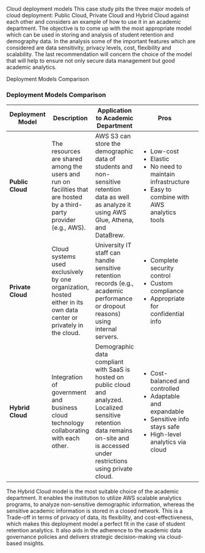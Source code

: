 
Cloud deployment models
This case study pits the three major models of cloud deployment: Public Cloud, Private Cloud and Hybrid Cloud against each other and considers an example of how to use it in an academic department. The objective is to come up with the most appropriate model which can be used in storing and analysis of student retention and demography data. In the analysis some of the important features which are considered are data sensitivity, privacy levels, cost, flexibility and scalability. The last recommendation will concern the choice of the model that will help to ensure not only secure data management but good academic analytics.
 
Deployment Models Comparison

### Deployment Models Comparison

| Deployment Model | Description | Application to Academic Department | Pros | Cons |
|------------------|-------------|-------------------------------------|------|------|
| **Public Cloud** | The resources are shared among the users and run on facilities that are hosted by a third-party provider (e.g., AWS). | AWS S3 can store the demographic data of students and non-sensitive retention data as well as analyze it using AWS Glue, Athena, and DataBrew. | <ul><li>Low-cost</li><li>Elastic</li><li>No need to maintain infrastructure</li><li>Easy to combine with AWS analytics tools</li></ul> | <ul><li>Multiple user access settings</li><li>Little control</li><li>More risks of privacy for sensitive data</li></ul> |
| **Private Cloud** | Cloud systems used exclusively by one organization, hosted either in its own data center or privately in the cloud. | University IT staff can handle sensitive retention records (e.g., academic performance or dropout reasons) using internal servers. | <ul><li>Complete security control</li><li>Custom compliance</li><li>Appropriate for confidential info</li></ul> | <ul><li>Costly to maintain</li><li>Harder to scale</li><li>Slower to implement</li></ul> |
| **Hybrid Cloud** | Integration of government and business cloud technology collaborating with each other. | Demographic data compliant with SaaS is hosted on public cloud and analyzed. Localized sensitive retention data remains on-site and is accessed under restrictions using private cloud. | <ul><li>Cost-balanced and controlled</li><li>Adaptable and expandable</li><li>Sensitive info stays safe</li><li>High-level analytics via cloud</li></ul> | <ul><li>Complex integration</li><li>Requires strong governance</li><li>More setup and management effort</li></ul> |

The Hybrid Cloud model is the most suitable choice of the academic department. It enables the institution to utilize AWS scalable analytics programs, to analyze non-sensitive demographic information, whereas the sensitive academic information is stored in a closed network. This is a Trade-off in terms of privacy of data, its flexibility, and cost-effectiveness, which makes this deployment model a perfect fit in the case of student retention analytics. It also aids in the adherence to the academic data governance policies and delivers strategic decision-making via cloud-based insights.

